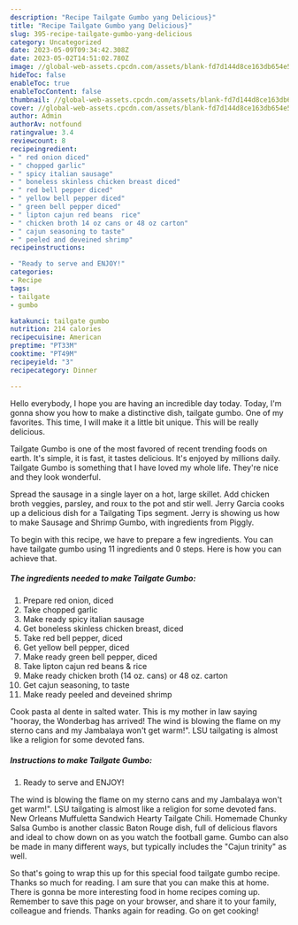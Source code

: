 ```yaml
---
description: "Recipe Tailgate Gumbo yang Delicious}"
title: "Recipe Tailgate Gumbo yang Delicious}"
slug: 395-recipe-tailgate-gumbo-yang-delicious
category: Uncategorized
date: 2023-05-09T09:34:42.308Z
date: 2023-05-02T14:51:02.780Z
image: //global-web-assets.cpcdn.com/assets/blank-fd7d144d8ce163db654e5a02c40b08a2775adb7897d16e4062681dc7e1b2800f.png
hideToc: false
enableToc: true
enableTocContent: false
thumbnail: //global-web-assets.cpcdn.com/assets/blank-fd7d144d8ce163db654e5a02c40b08a2775adb7897d16e4062681dc7e1b2800f.png
cover: //global-web-assets.cpcdn.com/assets/blank-fd7d144d8ce163db654e5a02c40b08a2775adb7897d16e4062681dc7e1b2800f.png
author: Admin
authorAv: notfound
ratingvalue: 3.4
reviewcount: 8
recipeingredient:
- " red onion diced"
- " chopped garlic"
- " spicy italian sausage"
- " boneless skinless chicken breast diced"
- " red bell pepper diced"
- " yellow bell pepper diced"
- " green bell pepper diced"
- " lipton cajun red beans  rice"
- " chicken broth 14 oz cans or 48 oz carton"
- " cajun seasoning to taste"
- " peeled and deveined shrimp"
recipeinstructions:

- "Ready to serve and ENJOY!"
categories:
- Recipe
tags:
- tailgate
- gumbo

katakunci: tailgate gumbo 
nutrition: 214 calories
recipecuisine: American
preptime: "PT33M"
cooktime: "PT49M"
recipeyield: "3"
recipecategory: Dinner

---
```



Hello everybody, I hope you are having an incredible day today. Today, I'm gonna show you how to make a distinctive dish, tailgate gumbo. One of my favorites. This time, I will make it a little bit unique. This will be really delicious.

Tailgate Gumbo is one of the most favored of recent trending foods on earth. It's simple, it is fast, it tastes delicious. It's enjoyed by millions daily. Tailgate Gumbo is something that I have loved my whole life. They're nice and they look wonderful.

Spread the sausage in a single layer on a hot, large skillet. Add chicken broth veggies, parsley, and roux to the pot and stir well. Jerry Garcia cooks up a delicious dish for a Tailgating Tips segment. Jerry is showing us how to make Sausage and Shrimp Gumbo, with ingredients from Piggly.


To begin with this recipe, we have to prepare a few ingredients. You can have tailgate gumbo using 11 ingredients and 0 steps. Here is how you can achieve that.

<!--inarticleads1-->

##### The ingredients needed to make Tailgate Gumbo:

1. Prepare  red onion, diced
1. Take  chopped garlic
1. Make ready  spicy italian sausage
1. Get  boneless skinless chicken breast, diced
1. Take  red bell pepper, diced
1. Get  yellow bell pepper, diced
1. Make ready  green bell pepper, diced
1. Take  lipton cajun red beans &amp; rice
1. Make ready  chicken broth (14 oz. cans) or 48 oz. carton
1. Get  cajun seasoning, to taste
1. Make ready  peeled and deveined shrimp


Cook pasta al dente in salted water. This is my mother in law saying &#34;hooray, the Wonderbag has arrived! The wind is blowing the flame on my sterno cans and my Jambalaya won&#39;t get warm!&#34;. LSU tailgating is almost like a religion for some devoted fans. 

<!--inarticleads2-->

##### Instructions to make Tailgate Gumbo:


1. Ready to serve and ENJOY!

The wind is blowing the flame on my sterno cans and my Jambalaya won&#39;t get warm!&#34;. LSU tailgating is almost like a religion for some devoted fans. New Orleans Muffuletta Sandwich Hearty Tailgate Chili. Homemade Chunky Salsa Gumbo is another classic Baton Rouge dish, full of delicious flavors and ideal to chow down on as you watch the football game. Gumbo can also be made in many different ways, but typically includes the &#34;Cajun trinity&#34; as well. 

So that's going to wrap this up for this special food tailgate gumbo recipe. Thanks so much for reading. I am sure that you can make this at home. There is gonna be more interesting food in home recipes coming up. Remember to save this page on your browser, and share it to your family, colleague and friends. Thanks again for reading. Go on get cooking!
